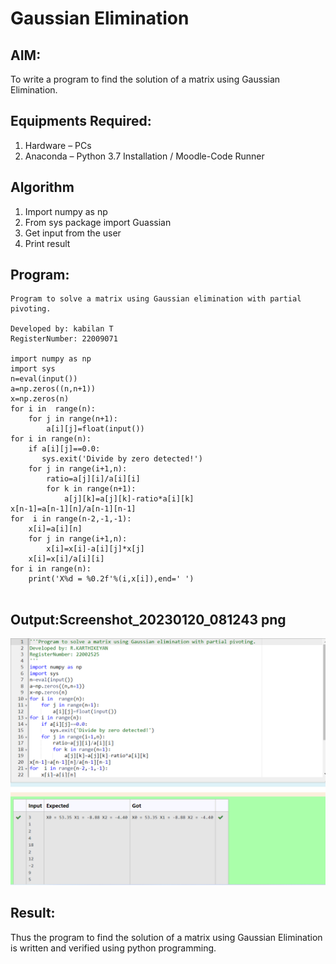 # Gaussian Elimination

## AIM:
To write a program to find the solution of a matrix using Gaussian Elimination.

## Equipments Required:
1. Hardware – PCs
2. Anaconda – Python 3.7 Installation / Moodle-Code Runner

## Algorithm
1. Import numpy as np
2. From sys package import Guassian
3. Get input from the user
4. Print result

## Program:
```
Program to solve a matrix using Gaussian elimination with partial pivoting.

Developed by: kabilan T
RegisterNumber: 22009071

import numpy as np
import sys
n=eval(input())
a=np.zeros((n,n+1))
x=np.zeros(n)
for i in  range(n):
    for j in range(n+1):
        a[i][j]=float(input())
for i in range(n):
    if a[i][j]==0.0:
       sys.exit('Divide by zero detected!')
    for j in range(i+1,n):
        ratio=a[j][i]/a[i][i]
        for k in range(n+1):
            a[j][k]=a[j][k]-ratio*a[i][k]
x[n-1]=a[n-1][n]/a[n-1][n-1]
for  i in range(n-2,-1,-1):
    x[i]=a[i][n]
    for j in range(i+1,n):
        x[i]=x[i]-a[i][j]*x[j]
    x[i]=x[i]/a[i][i]
for i in range(n):
    print('X%d = %0.2f'%(i,x[i]),end=' ')
    

 ```   
        


## Output:Screenshot_20230120_081243 png
![gaussian elimination](ge.png)


## Result:
Thus the program to find the solution of a matrix using Gaussian Elimination is written and verified using python programming.

